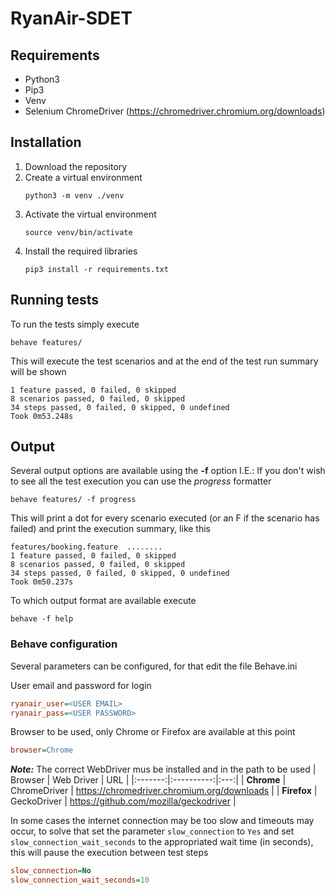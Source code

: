 # RyanAir-SDET

## Requirements
- Python3
- Pip3
- Venv
- Selenium ChromeDriver (https://chromedriver.chromium.org/downloads)

## Installation
1. Download the repository
2. Create a virtual environment
   ```commandline
   python3 -m venv ./venv
   ```
3. Activate the virtual environment
   ```commandline
   source venv/bin/activate
   ```
4. Install the required libraries
   ```commandline
   pip3 install -r requirements.txt
   ```
## Running tests

To run the tests simply execute 
```commandline
behave features/
```
This will execute the test scenarios and at the end of the test run summary will be shown    
```commandline
1 feature passed, 0 failed, 0 skipped
8 scenarios passed, 0 failed, 0 skipped
34 steps passed, 0 failed, 0 skipped, 0 undefined
Took 0m53.248s
```

## Output
Several output options are available using the **-f** option 
I.E.: If you don't wish to see all the test execution you can use the *progress* formatter
```commandline
behave features/ -f progress 
```
This will print a dot for every scenario executed (or an F if the scenario has failed) and print the execution summary, like this
```commandline
features/booking.feature  ........
1 feature passed, 0 failed, 0 skipped
8 scenarios passed, 0 failed, 0 skipped
34 steps passed, 0 failed, 0 skipped, 0 undefined
Took 0m50.237s

```
To which output format are available execute
```commandline
behave -f help 
```

### Behave configuration
Several parameters can be configured, for that edit the file Behave.ini

User email and password for login
```ini
ryanair_user=<USER EMAIL>
ryanair_pass=<USER PASSWORD>
```
Browser to be used, only Chrome or Firefox are available at this point 
```ini
browser=Chrome
```
_**Note:**_ The correct WebDriver mus be installed and in the path to be used
| Browser | Web Driver | URL |
|:-------:|:----------:|:---:|
| **Chrome** | ChromeDriver | https://chromedriver.chromium.org/downloads |
| **Firefox** | GeckoDriver | https://github.com/mozilla/geckodriver |

In some cases the internet connection may be too slow and timeouts may occur, to solve that set the parameter `slow_connection` to `Yes` and set `slow_connection_wait_seconds` to the appropriated wait time (in seconds), this will pause the execution between test steps  
```ini
slow_connection=No
slow_connection_wait_seconds=10
```


